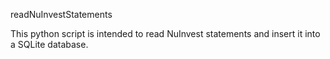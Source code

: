readNuInvestStatements

This python script is intended to read NuInvest statements and insert it into a SQLite database.
